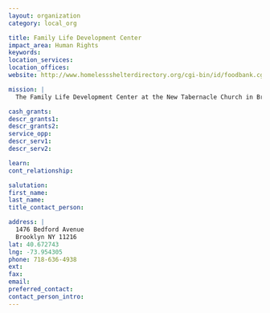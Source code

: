 ```yaml
---
layout: organization
category: local_org

title: Family Life Development Center
impact_area: Human Rights
keywords: 
location_services: 
location_offices: 
website: http://www.homelessshelterdirectory.org/cgi-bin/id/foodbank.cgi?foodbank=3988

mission: |
  The Family Life Development Center at the New Tabernacle Church in Brooklyn provides families with essential resources, including its food pantry which feeds 200 families each week.

cash_grants: 
descr_grants1: 
descr_grants2: 
service_opp: 
descr_serv1: 
descr_serv2: 

learn: 
cont_relationship: 

salutation: 
first_name: 
last_name: 
title_contact_person: 

address: |
  1476 Bedford Avenue  
  Brooklyn NY 11216
lat: 40.672743
lng: -73.954305
phone: 718-636-4938
ext: 
fax: 
email: 
preferred_contact: 
contact_person_intro: 
---
```


